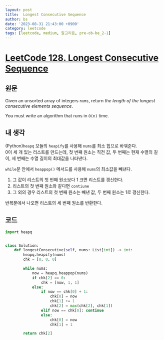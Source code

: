 ```yaml
---
layout: post
title:  Longest Consecutive Sequence
author: bs
date: '2023-08-31 21:43:00 +0900'
category: leetcode
tags: [leetcode, medium, 알고리즘, pre-ob-be_2-1]
---
```


# [LeetCode 128. Longest Consecutive Sequence](https://leetcode.com/problems/longest-consecutive-sequence/)

## 원문
Given an unsorted array of integers `nums`, return *the length of the longest consecutive elements sequence*.

You must write an algorithm that runs in `O(n)` time.

## 내 생각
(Python)`heapq` 모듈의 `heapify`를 사용해 `nums`를 최소 힙으로 바꿔준다.<br>
0이 세 개 있는 리스트를 만드는데, 첫 번째 원소는 직전 값, 두 번째는 현재 수열의 길이, 세 번째는 수열 길이의 최대값을 나타낸다.

`while`문 안에서 `heappop()` 메서드를 사용해 `nums`의 최소값을 빼낸다.

1. 그 값이 리스트의 첫 번째 원소보다 1 크면 리스트를 갱신한다.
2. 리스트의 첫 번째 원소와 같다면 `contiune`
3. 그 외의 경우 리스트의 첫 번째 원소는 빼낸 값, 두 번째 원소는 1로 갱신한다.

반복문에서 나오면 리스트의 세 번째 원소를 반환한다.

## 코드
```python
import heapq


class Solution:
    def longestConsecutive(self, nums: List[int]) -> int:
        heapq.heapify(nums)
        chk = [0, 0, 0]

        while nums:
            now = heapq.heappop(nums)
            if chk[2] == 0:
                chk = [now, 1, 1]
            else:
                if now == chk[0] + 1:
                    chk[0] = now
                    chk[1] += 1
                    chk[2] = max(chk[2], chk[1])
                elif now == chk[0]: continue
                else:
                    chk[0] = now
                    chk[1] = 1

        return chk[2]
```